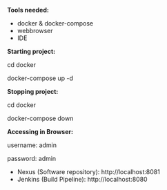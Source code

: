 **Tools needed:**
* docker & docker-compose
* webbrowser
* IDE

**Starting project:**

cd docker

docker-compose up -d

**Stopping project:**

cd docker

docker-compose down


**Accessing in Browser:**

username: admin

password: admin

* Nexus (Software repository): http://localhost:8081
* Jenkins (Build Pipeline): http://localhost:8080
